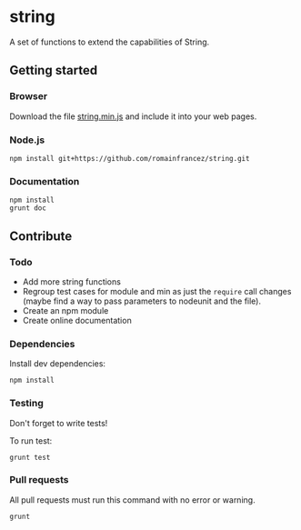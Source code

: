 # string

A set of functions to extend the capabilities of String.

## Getting started
### Browser
Download the file [string.min.js](js/string.min.js) and include it into your web pages.

### Node.js
```shell
npm install git+https://github.com/romainfrancez/string.git
```

### Documentation
```shell
npm install
grunt doc
```

## Contribute

### Todo
* Add more string functions
* Regroup test cases for module and min as just the `require` call changes (maybe find a way to pass parameters to nodeunit and the file).
* Create an npm module
* Create online documentation

### Dependencies
Install dev dependencies:
```shell
npm install
```

### Testing
Don't forget to write tests!

To run test:
```shell
grunt test
```

### Pull requests
All pull requests must run this command with no error or warning.
```shell
grunt
```
